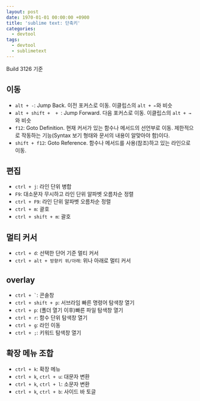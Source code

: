 ```yaml
---
layout: post
date: 1970-01-01 00:00:00 +0900
title: 'sublime text: 단축키'
categories:
  - devtool
tags:
  - devtool
  - sublimetext
---
```


Build 3126 기준

## 이동

- `alt + -`: Jump Back. 이전 포커스로 이동. 이클립스의 `alt + ←`와 비슷
- `alt + shift +  + `: Jump Forward. 다음 포커스로 이동. 이클립스의 `alt + →`와 비슷
- `f12`: Goto Definition. 현재 커서가 있는 함수나 메서드의 선언부로 이동. 제한적으로 작동하는 기능(Syntax 보기 형태와 문서의 내용이 알맞아야 함)이다.
- `shift + f12`: Goto Reference. 함수나 메서드를 사용(참조)하고 있는 라인으로 이동.

## 편집

- `ctrl + j`: 라인 단위 병합
- `F9`: 대소문자 무시하고 라인 단위 알파벳 오름차순 정렬
- `ctrl + F9`: 라인 단위 알파벳 오름차순 정렬
- `ctrl + m`: 괄호
- `ctrl + shift + m`: 괄호

## 멀티 커서

- `ctrl + d`: 선택한 단어 기준 멀티 커서
- `ctrl + alt + 방향키 위/아래`: 위나 아래로 멀티 커서

## overlay

- `` ctrl + ` ``: 콘솔창
- `ctrl + shift + p`: 서브라임 빠른 명령어 탐색창 열기
- `ctrl + p`: (폴더 열기 이후)빠른 파일 탐색창 열기
- `ctrl + r`: 함수 단위 탐색창 열기
- `ctrl + g`: 라인 이동
- `ctrl + ;`: 키워드 탐색창 열기

## 확장 메뉴 조합

- `ctrl + k`: 확장 메뉴
- `ctrl + k`, `ctrl + u`: 대문자 변환
- `ctrl + k`, `ctrl + l`: 소문자 변환
- `ctrl + k`, `ctrl + b`: 사이드 바 토글
